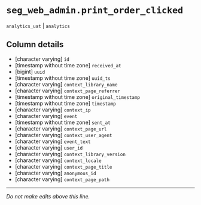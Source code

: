 # `seg_web_admin.print_order_clicked`
`analytics_uat` | `analytics`

## Column details
* [character varying] `id`
* [timestamp without time zone] `received_at`
* [bigint]    `uuid`
* [timestamp without time zone] `uuid_ts`
* [character varying] `context_library_name`
* [character varying] `context_page_referrer`
* [timestamp without time zone] `original_timestamp`
* [timestamp without time zone] `timestamp`
* [character varying] `context_ip`
* [character varying] `event`
* [timestamp without time zone] `sent_at`
* [character varying] `context_page_url`
* [character varying] `context_user_agent`
* [character varying] `event_text`
* [character varying] `user_id`
* [character varying] `context_library_version`
* [character varying] `context_locale`
* [character varying] `context_page_title`
* [character varying] `anonymous_id`
* [character varying] `context_page_path`

-------------------------------------------------------------------------------
*Do not make edits above this line.*
